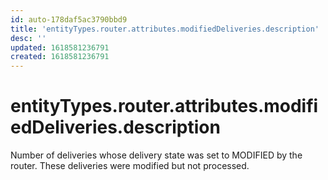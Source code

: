 ```yaml
---
id: auto-178daf5ac3790bbd9
title: 'entityTypes.router.attributes.modifiedDeliveries.description'
desc: ''
updated: 1618581236791
created: 1618581236791
---
```

# entityTypes.router.attributes.modifiedDeliveries.description

Number of deliveries whose delivery state was set to MODIFIED by the router. These deliveries were modified but not processed.